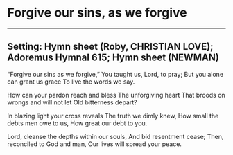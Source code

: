 # Forgive our sins, as we forgive

***

## Setting: Hymn sheet (Roby, CHRISTIAN LOVE); Adoremus Hymnal 615; Hymn sheet (NEWMAN)

“Forgive our sins as we forgive,”
You taught us, Lord, to pray;
But you alone can grant us grace
To live the words we say.

How can your pardon reach and bless
The unforgiving heart
That broods on wrongs and will not let
Old bitterness depart?

In blazing light your cross reveals
The truth we dimly knew,
How small the debts men owe to us,
How great our debt to you.

Lord, cleanse the depths within our souls,
And bid resentment cease;
Then, reconciled to God and man,
Our lives will spread your peace.

